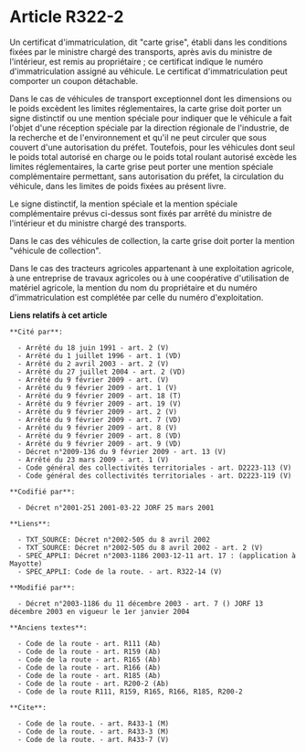 # Article R322-2

Un certificat d'immatriculation, dit "carte grise", établi dans les conditions fixées par le ministre chargé des transports,
après avis du ministre de l'intérieur, est remis au propriétaire ; ce certificat indique le numéro d'immatriculation assigné
au véhicule. Le certificat d'immatriculation peut comporter un coupon détachable.

Dans le cas de véhicules de transport exceptionnel dont les dimensions ou le poids excèdent les limites réglementaires, la
carte grise doit porter un signe distinctif ou une mention spéciale pour indiquer que le véhicule a fait l'objet d'une
réception spéciale par la direction régionale de l'industrie, de la recherche et de l'environnement et qu'il ne peut circuler
que sous couvert d'une autorisation du préfet. Toutefois, pour les véhicules dont seul le poids total autorisé en charge ou
le poids total roulant autorisé excède les limites réglementaires, la carte grise peut porter une mention spéciale
complémentaire permettant, sans autorisation du préfet, la circulation du véhicule, dans les limites de poids fixées au
présent livre.

Le signe distinctif, la mention spéciale et la mention spéciale complémentaire prévus ci-dessus sont fixés par arrêté du
ministre de l'intérieur et du ministre chargé des transports.

Dans le cas des véhicules de collection, la carte grise doit porter la mention "véhicule de collection".

Dans le cas des tracteurs agricoles appartenant à une exploitation agricole, à une entreprise de travaux agricoles ou à une
coopérative d'utilisation de matériel agricole, la mention du nom du propriétaire et du numéro d'immatriculation est
complétée par celle du numéro d'exploitation.

**Liens relatifs à cet article**

	**Cité par**:

	  - Arrêté du 18 juin 1991 - art. 2 (V)
	  - Arrêté du 1 juillet 1996 - art. 1 (VD)
	  - Arrêté du 2 avril 2003 - art. 2 (V)
	  - Arrêté du 27 juillet 2004 - art. 2 (VD)
	  - Arrêté du 9 février 2009 - art. (V)
	  - Arrêté du 9 février 2009 - art. 1 (V)
	  - Arrêté du 9 février 2009 - art. 18 (T)
	  - Arrêté du 9 février 2009 - art. 19 (V)
	  - Arrêté du 9 février 2009 - art. 2 (V)
	  - Arrêté du 9 février 2009 - art. 7 (VD)
	  - Arrêté du 9 février 2009 - art. 8 (V)
	  - Arrêté du 9 février 2009 - art. 8 (VD)
	  - Arrêté du 9 février 2009 - art. 9 (VD)
	  - Décret n°2009-136 du 9 février 2009 - art. 13 (V)
	  - Arrêté du 23 mars 2009 - art. 1 (V)
	  - Code général des collectivités territoriales - art. D2223-113 (V)
	  - Code général des collectivités territoriales - art. D2223-119 (V)

	**Codifié par**:

	  - Décret n°2001-251 2001-03-22 JORF 25 mars 2001

	**Liens**:

	  - TXT_SOURCE: Décret n°2002-505 du 8 avril 2002
	  - TXT_SOURCE: Décret n°2002-505 du 8 avril 2002 - art. 2 (V)
	  - SPEC_APPLI: Décret n°2003-1186 2003-12-11 art. 17 : (application à Mayotte)
	  - SPEC_APPLI: Code de la route. - art. R322-14 (V)

	**Modifié par**:

	  - Décret n°2003-1186 du 11 décembre 2003 - art. 7 () JORF 13 décembre 2003 en vigueur le 1er janvier 2004

	**Anciens textes**:

	  - Code de la route - art. R111 (Ab)
	  - Code de la route - art. R159 (Ab)
	  - Code de la route - art. R165 (Ab)
	  - Code de la route - art. R166 (Ab)
	  - Code de la route - art. R185 (Ab)
	  - Code de la route - art. R200-2 (Ab)
	  - Code de la route R111, R159, R165, R166, R185, R200-2

	**Cite**:

	  - Code de la route. - art. R433-1 (M)
	  - Code de la route. - art. R433-3 (M)
	  - Code de la route. - art. R433-7 (V)
